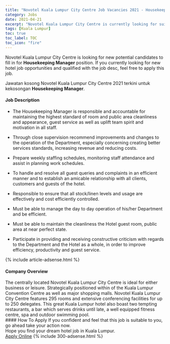 ```yaml
---
title: "Novotel Kuala Lumpur City Centre Job Vacancies 2021 - Housekeeping Manager" 
category: Jobs 
date: 2021-04-21 
excerpt: "Novotel Kuala Lumpur City Centre is currently looking for suitable person to fill in the Housekeeping Manager which positioned at Kuala Lumpur" 
tags: [Kuala Lumpur] 
toc: true 
toc_label: TOC 
toc_icon: "fire" 
--- 
```


<p>Novotel Kuala Lumpur City Centre is looking for new potential candidates to fill in for <b>Housekeeping Manager</b> position. If you currently looking for new hotel job opportunities and qualified with the job desc, feel free to apply this job.
</p>Jawatan kosong Novotel Kuala Lumpur City Centre 2021 terkini untuk kekosongan <b>Housekeeping Manager</b>. 
<div><div><h4>Job Description</h4></div><div><div><span><div><ul><li>The Housekeeping Manager is responsible and accountable for maintaining the highest standard of room and public area cleanliness and appearance, guest service as well as uplift team spirit and motivation in all staff.&#160;</li></ul><ul><li>Through close supervision recommend improvements and changes to the operation of the Department, especially concerning creating better services standards, increasing revenue and reducing costs.</li></ul><ul><li>Prepare weekly staffing schedules, monitoring staff attendance and assist in planning work schedules.</li></ul><ul><li>To handle and resolve all guest queries and complaints in an efficient manner and to establish an amicable relationship with all clients, customers and guests of the hotel.</li></ul><ul><li>Responsible to ensure that all stock/linen levels and usage are effectively and cost efficiently controlled.</li></ul><ul><li>Must be able to manage the day to day operation of his/her Department and be efficient.</li></ul><ul><li>Must be able to maintain the cleanliness the Hotel guest room, public area at near perfect state.</li></ul><ul><li>Participate in providing and receiving constructive criticism with regards to the Department and the Hotel as a whole, in order to improve efficiency, productivity and guest service.</li></ul></div></span></div></div></div> 
{% include article-adsense.html %} 
<div><div><h4>Company Overview</h4></div><div><div><span><div><div>The centrally located Novotel Kuala Lumpur City Centre is ideal for either business or leisure. Strategically positioned within of the Kuala Lumpur Convention Centre as well as major shopping malls. Novotel Kuala Lumpur City Centre features 295 rooms and extensive conferencing facilities for up to 250 delegates. This great Kuala Lumpur hotel also boast two tempting restaurants, a bar which serves drinks until late, a well equipped fitness centre, spa and outdoor swimming pool.</div></div></span></div></div></div> 
#### How To Apply 
If you confident and feel that this job is suitable to you, go ahead take your action now. <br/> 
Hope you find your dream hotel job in Kuala Lumpur. <br/> 
<a href="https://www.jobstreet.com.my/en/job/housekeeping-manager-4544136?jobId=jobstreet-my-job-4544136" class="btn btn--info" target="_blank" rel="nofollow noopenner">Apply Online</a> 
{% include 300-adsense.html %} 